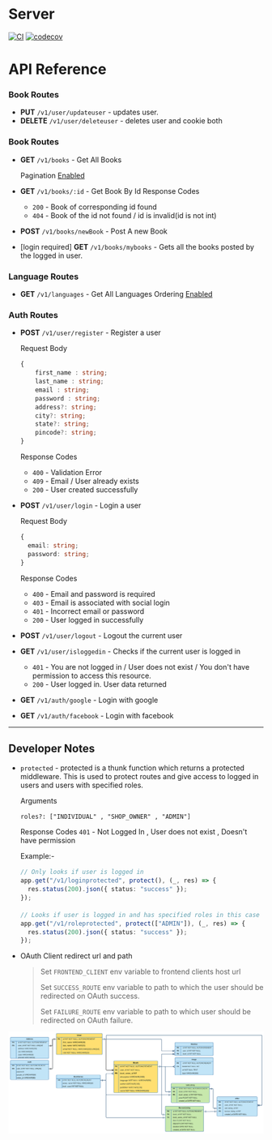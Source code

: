 # Server

[![CI](https://github.com/morya-111/server/actions/workflows/CI.yml/badge.svg?branch=main)](https://github.com/morya-111/server/actions/workflows/CI.yml)
[![codecov](https://codecov.io/gh/morya-111/server/branch/main/graph/badge.svg?token=AL2UQA6DDR)](https://codecov.io/gh/morya-111/server)

# API Reference

### Book Routes

- **PUT** `/v1/user/updateuser` - updates user.
- **DELETE** `/v1/user/deleteuser` - deletes user and cookie both

### Book Routes

- **GET** `/v1/books` - Get All Books

  Pagination [Enabled](https://github.com/rjlopezdev/typeorm-express-query-builder#available-lookups)

- **GET** `/v1/books/:id` - Get Book By Id
  Response Codes

  - `200` - Book of corresponding id found
  - `404` - Book of the id not found / id is invalid(id is not int)

- **POST** `/v1/books/newBook` - Post A new Book
- [login required] **GET** `/v1/books/mybooks` - Gets all the books posted by the logged in user.

### Language Routes

- **GET** `/v1/languages` - Get All Languages
  Ordering [Enabled](https://github.com/rjlopezdev/typeorm-express-query-builder#available-lookups)

### Auth Routes

- **POST** `/v1/user/register` - Register a user

  Request Body

  ```ts
  {
      first_name : string;
      last_name : string;
      email : string;
      password : string;
      address?: string;
      city?: string;
      state?: string;
      pincode?: string;
  }
  ```

  Response Codes

  - `400` - Validation Error
  - `409` - Email / User already exists
  - `200` - User created successfully

- **POST** `/v1/user/login` - Login a user

  Request Body

  ```ts
  {
    email: string;
    password: string;
  }
  ```

  Response Codes

  - `400` - Email and password is required
  - `403` - Email is associated with social login
  - `401` - Incorrect email or password
  - `200` - User logged in successfully

- **POST** `/v1/user/logout` - Logout the current user

- **GET** `/v1/user/isloggedin` - Checks if the current user is logged in

  - `401` - You are not logged in / User does not exist / You don't have permission to access this resource.
  - `200` - User logged in. User data returned

- **GET** `/v1/auth/google` - Login with google

- **GET** `/v1/auth/facebook` - Login with facebook

---

## Developer Notes

- `protected` - protected is a thunk function which returns a protected middleware. This is used to protect routes and give access to logged in users and users with specified roles.

  Arguments

  ```
  roles?: ["INDIVIDUAL" , "SHOP_OWNER" , "ADMIN"]
  ```

  Response Codes
  `401` - Not Logged In , User does not exist , Doesn't have permission

  Example:-

  ```ts
  // Only looks if user is logged in
  app.get("/v1/loginprotected", protect(), (_, res) => {
    res.status(200).json({ status: "success" });
  });

  // Looks if user is logged in and has specified roles in this case "ADMIN"
  app.get("/v1/roleprotected", protect(["ADMIN"]), (_, res) => {
    res.status(200).json({ status: "success" });
  });
  ```

- OAuth Client redirect url and path
  > Set `FRONTEND_CLIENT` env variable to frontend clients host url
  >
  > Set `SUCCESS_ROUTE` env variable to path to which the user should be redirected on OAuth success.
  >
  > Set `FAILURE_ROUTE` env variable to path to which user should be redirected on OAuth failure.

<img src="./er-diagram.svg" />
